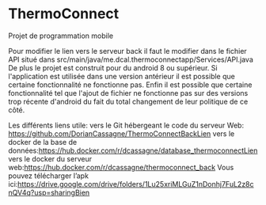 # ThermoConnect
Projet de programmation mobile

Pour modifier le lien vers le serveur back il faut le modifier dans le fichier API situé dans src/main/java/me.dcal.thermoconnectapp/Services/API.java
De plus le projet est construit pour du android 8 ou supérieur. Si l'application est utilisée dans une version antérieur il est possible que certaine fonctionnalité ne fonctionne pas. 
Enfin il est possible que certaine fonctionnalité tel que l'ajout de fichier ne fonctionne pas sur des versions trop récente d'android du fait du total changement de leur politique de ce côté.  

Les différents liens utile:
vers le Git hébergeant le code du serveur Web: https://github.com/DorianCassagne/ThermoConnectBackLien 
vers le docker de la base de données:https://hub.docker.com/r/dcassagne/database_thermoconnectLien 
vers le docker du serveur web:https://hub.docker.com/r/dcassagne/thermoconnect_back
Vous pouvez télécharger l’apk ici:https://drive.google.com/drive/folders/1Lu25xriMLGuZ1nDonhj7FuL2z8cnQV4q?usp=sharingBien 
